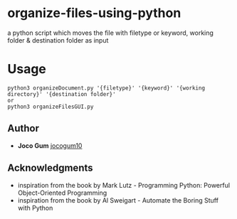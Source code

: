# organize-files-using-python
a python script which moves the file with filetype or keyword, working folder & destination folder as input

# Usage
```
python3 organizeDocument.py '{filetype}' '{keyword}' '{working directory}' '{destination folder}'
or
python3 organizeFilesGUI.py
```

## Author

* **Joco Gum** [jocogum10](https://github.com/jocogum10)

## Acknowledgments

* inspiration from the book by Mark Lutz - Programming Python: Powerful Object-Oriented Programming
* inspiration from the book by Al Sweigart - Automate the Boring Stuff with Python

